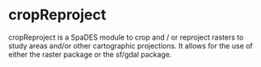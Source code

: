 # cropReproject
cropReproject is a SpaDES module to crop and / or reproject rasters to study areas and/or other cartographic projections. It allows for the use of either the raster package or the sf/gdal package.
